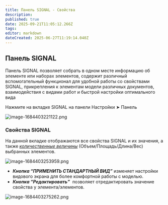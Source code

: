```yaml
---
title: Панель SIGNAL - Свойства
description: 
published: true
date: 2025-09-21T11:05:12.266Z
tags: 
editor: markdown
dateCreated: 2025-06-27T11:19:14.040Z
---
```


## **Панель SIGNAL**

Панель SIGNAL позволяет собрать в одном месте информацию об элементе или наборах элементов, содержит различный вспомогательный функционал для удобной работы со свойствами SIGNAL, прикрепления к элементам модели различных документов, взаимодействия с видами работ и быстрой настройки оптимального вида

Нажмите на вкладке SIGNAL на панели Настройки ➤ Панель

![image-1684403221122.png](https://lh7-rt.googleusercontent.com/docsz/AD_4nXdV1bmw49Rk9Wn_iW-KBxRm9JV2lma4p8tBEp3_WoiWHhbMFjr55Mk6PWuaX2O61ariQz_ALzRC6zTGyWnna19s3Qlim_eFmCvNw2cyhLZH_FL6v0J0ALoNuwq7S3caHas0KdNFM9KXY_ZFAYgkUg?key=tRlsOkJXozCsU1RvreZA6g)

### **Свойства SIGNAL**

На данной вкладке отображаются все свойства SIGNAL и их значения, а также [_количественные величины_](https://wiki.sgnl.pro/app/page/1YnwX-iUsD6azYduNIQ1QEgL4d7WcJoifse5kbTRY1DI) (Объем/Площадь/Длина/Вес) выбранных элементов.

![image-1684403253959.png](https://lh7-rt.googleusercontent.com/docsz/AD_4nXdqBrn8Ui5_5dPgHLOaEGVZldtU1agB9bUU4U8U02LFNpzWiavOewKZ_2yIQVZpMIZG3P93bVVyZd2YG2hWvARzEVQGONTRVucYnvGusdTvpI_MCWkiZj1RbGrWtpQRg2pL2O7MNNvfvvzCI9Atyw?key=tRlsOkJXozCsU1RvreZA6g)

-   ***Кнопка “ПРИМЕНИТЬ СТАНДАРТНЫЙ ВИД”*** изменяет настройки видового экрана для более комфортной работы с моделью.
-   ***Кнопка “Редактировать”***  позволяет отредактировать значение свойства у элемента/элементов.

![image-1684403275262.png](https://lh7-rt.googleusercontent.com/docsz/AD_4nXeMbZOHKtgQbHgjqSzvVpHT22hmfDBPVBOGPiAIsxAivfiQSw1ZpKvsH57TIde5dgZLL3YSbOZwGJb4QLrPDzzcv9thmdXfZy9IqrIs-3x8WnZihWgNqFBHd-XJBoKvvO_vxf89yk-iNe_ZBdRvrA?key=tRlsOkJXozCsU1RvreZA6g)